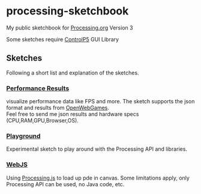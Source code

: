 # processing-sketchbook
My public sketchbook for [Processing.org](https://processing.org/) Version 3

Some sketches require [ControlP5](https://github.com/sojamo/controlp5) GUI Library


## Sketches
Following a short list and explanation of the sketches.

### [Performance Results](PerformanceResults/)
visualize performance data like FPS and more.
The sketch supports the json format and results from [OpenWebGames](https://www.openwebgames.com).  
Feel free to send me json results and hardware specs (CPU,RAM,GPU,Browser,OS).

### [Playground](Playground/)
Experimental sketch to play around with the Processing API and libraries.

### [WebJS](WebJS)
Using [Processing.js](http://processingjs.org/) to load up pde in canvas.
Some limitations apply, only Processing API can be used, no Java code, etc.

